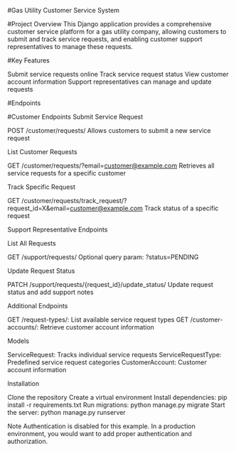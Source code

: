 #Gas Utility Customer Service System


#Project Overview
This Django application provides a comprehensive customer service platform for a gas utility company, allowing customers to submit and track service requests, and enabling customer support representatives to manage these requests.

#Key Features

Submit service requests online
Track service request status
View customer account information
Support representatives can manage and update requests

#Endpoints

#Customer Endpoints
Submit Service Request

POST /customer/requests/
Allows customers to submit a new service request


List Customer Requests

GET /customer/requests/?email=customer@example.com
Retrieves all service requests for a specific customer


Track Specific Request

GET /customer/requests/track_request/?request_id=X&email=customer@example.com
Track status of a specific request



Support Representative Endpoints

List All Requests

GET /support/requests/
Optional query param: ?status=PENDING


Update Request Status

PATCH /support/requests/{request_id}/update_status/
Update request status and add support notes



Additional Endpoints

GET /request-types/: List available service request types
GET /customer-accounts/: Retrieve customer account information

Models

ServiceRequest: Tracks individual service requests
ServiceRequestType: Predefined service request categories
CustomerAccount: Customer account information

Installation

Clone the repository
Create a virtual environment
Install dependencies: pip install -r requirements.txt
Run migrations: python manage.py migrate
Start the server: python manage.py runserver

Note
Authentication is disabled for this example. In a production environment, you would want to add proper authentication and authorization.
